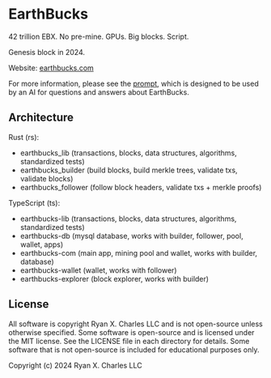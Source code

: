 # EarthBucks

42 trillion EBX. No pre-mine. GPUs. Big blocks. Script.

Genesis block in 2024.

Website: [earthbucks.com](https://earthbucks.com)

For more information, please see the [prompt](./docs/prompt.md), which is
designed to be used by an AI for questions and answers about EarthBucks.

## Architecture

Rust (rs):

- earthbucks_lib (transactions, blocks, data structures, algorithms, standardized tests)
- earthbucks_builder (build blocks, build merkle trees, validate txs, validate blocks)
- earthbucks_follower (follow block headers, validate txs + merkle proofs)

TypeScript (ts):

- earthbucks-lib (transactions, blocks, data structures, algorithms, standardized tests)
- earthbucks-db (mysql database, works with builder, follower, pool, wallet, apps)
- earthbucks-com (main app, mining pool and wallet, works with builder, database)
- earthbucks-wallet (wallet, works with follower)
- earthbucks-explorer (block explorer, works with builder)

## License

All software is copyright Ryan X. Charles LLC and is not open-source unless
otherwise specified. Some software is open-source and is licensed under the MIT
license. See the LICENSE file in each directory for details. Some software that
is not open-source is included for educational purposes only.

Copyright (c) 2024 Ryan X. Charles LLC